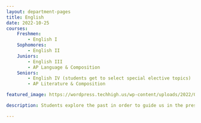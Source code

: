 ```yaml
---
layout: department-pages
title: English
date: 2022-10-25
courses:
    Freshmen: 
        - English I
    Sophomores:
        - English II
    Juniors:
        - English III
        - AP Language & Composition
    Seniors:
        - English IV (students get to select special elective topics)
        - AP Literature & Composition

featured_image: https://wordpress.techhigh.us/wp-content/uploads/2022/03/english-image.jpg

description: Students explore the past in order to guide us in the present by studying our rich history.

---
```


